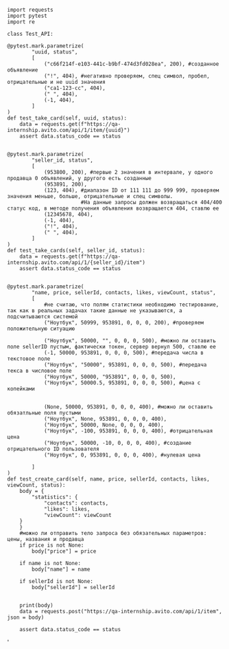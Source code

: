 
    import requests
    import pytest
    import re

    class Test_API:
    
    @pytest.mark.parametrize(
            "uuid, status",
            [
                ("c66f214f-e103-441c-b9bf-474d3fd028ea", 200), #созданное объявление
                ("!", 404), #негативно проверяем, спец символ, пробел, отрицательные и не uuid значения
                ("ca1-123-cc", 404),
                (" ", 404),
                (-1, 404),
            ]
    )
    def test_take_card(self, uuid, status):
        data = requests.get(f"https://qa-internship.avito.com/api/1/item/{uuid}")
        assert data.status_code == status


    @pytest.mark.parametrize(
            "seller_id, status",
            [
                (953800, 200), #первые 2 значения в интервале, у одного продавца 0 объявлений, у другого есть созданные
                (953891, 200),
                (123, 404), #диапазон ID от 111 111 до 999 999, проверяем значения меньше, больше, отрицательные и спец символы. 
                            #На данные запросы должен возвращаться 404/400 статус код, в методе получения объявления возвращается 404, ставлю ее
                (12345678, 404), 
                (-1, 404), 
                ("!", 404),
                (" ", 404),
            ]
    )
    def test_take_cards(self, seller_id, status):
        data = requests.get(f"https://qa-internship.avito.com/api/1/{seller_id}/item")
        assert data.status_code == status


    @pytest.mark.parametrize(
            "name, price, sellerId, contacts, likes, viewCount, status",
            [
                #не считаю, что полям статистики необходимо тестирование, так как в реальных задачах такие данные не указываются, а подсчитываются системой
                ("Ноутбук", 50999, 953891, 0, 0, 0, 200), #проверяем положительную ситуацию

                ("Ноутбук", 50000, "", 0, 0, 0, 500), #можно ли оставить поле sellerID пустым, фактически токен, сервер вернул 500, ставлю ее
                (-1, 50000, 953891, 0, 0, 0, 500), #передача числа в текстовое поле
                ("Ноутбук", "50000", 953891, 0, 0, 0, 500), #передача текса в числовое поле
                ("Ноутбук", 50000, "953891", 0, 0, 0, 500),
                ("Ноутбук", 50000.5, 953891, 0, 0, 0, 500), #цена с копейками


                (None, 50000, 953891, 0, 0, 0, 400), #можно ли оставить обязатльные поля пустыми
                ("Ноутбук", None, 953891, 0, 0, 0, 400),
                ("Ноутбук", 50000, None, 0, 0, 0, 400),
                ("Ноутбук", -100, 953891, 0, 0, 0, 400), #отрицательная цена
                ("Ноутбук", 50000, -10, 0, 0, 0, 400), #создание отрицательного ID пользователя
                ("Ноутбук", 0, 953891, 0, 0, 0, 400), #нулевая цена
                
            ]
    )
    def test_create_card(self, name, price, sellerId, contacts, likes, viewCount, status):
        body = {
            "statistics": {
                "contacts": contacts,
                "likes": likes,
                "viewCount": viewCount
        }
        }
        #можно ли отправить тело запроса без обязательных параметров: цены, названия и продавца
        if price is not None:
            body["price"] = price

        if name is not None:
            body["name"] = name

        if sellerId is not None:
            body["sellerId"] = sellerId

        
        print(body)
        data = requests.post("https://qa-internship.avito.com/api/1/item", json = body)

        assert data.status_code == status

'
